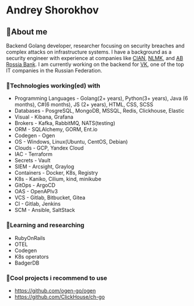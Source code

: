 # Andrey Shorokhov

## :pizza:About me
Backend Golang developer, researcher focusing on security breaches and complex attacks on infrastructure systems. I have a background as a security engineer with experience at companies like [CIAN](https://www.cian.ru), [NLMK](https://www.nlmk.ru), and [AB Rossia Bank](https://www.abr.ru). I am currently working on the backend for [VK](https://www.vk.com), one of the top IT companies in the Russian Federation.

### :pushpin:Technologies working(ed) with
* Programming Languages - Golang(2+ years), Python(3+ years), Java (6 months), C#(6 months), JS (2+ years), HTML, CSS, SCSS
* Databases - PosgreSQL, MongoDB, MSSQL, Redis, Clickhouse, Elastic
* Visual - Kibana, Grafana
* Brokers - Kafka, RabbitMQ, NATS(testing)
* ORM - SQLAlchemy, GORM, Ent.io
* Codegen - Ogen
* OS - Windows, Linux(Ubuntu, CentOS, Debian)
* Clouds - GCP, Yandex Cloud
* IAC - Terraform
* Secrets - Vault
* SIEM - Arcsight, Graylog
* Containers - Docker, K8s, Registry
* K8s - Kaniko, Cilium, kind, minikube
* GitOps - ArgoCD
* OAS - OpenAPIv3
* VCS - Gitlab, Bitbucket, Gitea
* CI - Gitlab, Jenkins
* SCM - Ansible, SaltStack

### :pushpin:Learning and researching
* RubyOnRails
* OTEL
* Codegen
* K8s operators
* BadgerDB

### :pushpin:Cool projects i recommend to use
* https://github.com/ogen-go/ogen
* https://github.com/ClickHouse/ch-go
